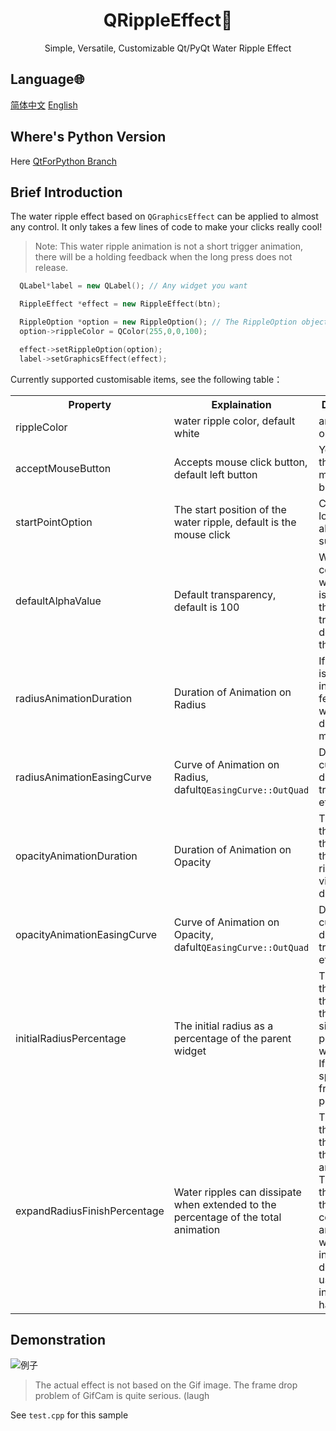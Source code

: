 <h1 align="center">QRippleEffect🌊</h1>

<p align="center">Simple, Versatile, Customizable Qt/PyQt Water Ripple Effect</p>

## Language🌐

[简体中文](./README_zh.md)
[English](./README.md)

## Where's Python Version

Here [QtForPython Branch](https://github.com/Niwik-Dev/QRippleEffect/tree/QtForPython)

## Brief Introduction
<p>
  
  The water ripple effect based on `QGraphicsEffect` can be applied to almost any control. It only takes a few lines of code to make your clicks really cool!

> Note: This water ripple animation is not a short trigger animation, there will be a holding feedback when the long press does not release.

```cpp
  QLabel*label = new QLabel(); // Any widget you want

  RippleEffect *effect = new RippleEffect(btn);

  RippleOption *option = new RippleOption(); // The RippleOption object is used for customization
  option->rippleColor = QColor(255,0,0,100); 

  effect->setRippleOption(option);
  label->setGraphicsEffect(effect);
```

  Currently supported customisable items, see the following table：

  <table>
    <tr>
      <th>Property</th>
      <th>Explaination</th>
      <th>Description</th>
    </tr>
    <tr>
      <td>rippleColor</td>
      <td>water ripple color, default white</td>
      <td>any color is okay</td>
    </tr>
    <tr>
      <td>acceptMouseButton</td>
      <td>Accepts mouse click button, default left button</td>
      <td>You can set the right and middle button</td>
    </tr>
    <tr>
      <td>startPointOption</td>
      <td>The start position of the water ripple, default is the mouse click</td>
      <td>Central location is also supported</td>
    </tr>
    <tr>
      <td>defaultAlphaValue</td>
      <td>Default transparency, default is 100</td>
      <td>When the color of the water ripple is opaque, the transparency defaults to this value</td>
    </tr>
    <tr>
      <td>radiusAnimationDuration</td>
      <td>Duration of Animation on Radius</td>
      <td>If the value is large, it intuitively feels that the water ripple diffuses more slowly</td>
    </tr>
    <tr>
      <td>radiusAnimationEasingCurve</td>
      <td>Curve of Animation on Radius, dafult<code>QEasingCurve::OutQuad</code></td>
      <td>Different curves have different transition effects</td>
    </tr>
    <tr>
      <td>opacityAnimationDuration</td>
      <td>Duration of Animation on Opacity</td>
      <td>The larger the value, the faster the water ripple visually dissipates</td>
    </tr>
    <tr>
      <td>opacityAnimationEasingCurve</td>
      <td>Curve of Animation on Opacity, dafult<code>QEasingCurve::OutQuad</code></td>
      <td>Different curves have different transition effects</td>
    </tr>
    <tr>
      <td>initialRadiusPercentage</td>
      <td>The initial radius as a percentage of the parent widget</td>
      <td>The larger the value, the larger the initial size of the perceived water ripple; If set to 0, it spreads from the point</td>
    </tr>
    <tr>
      <td>expandRadiusFinishPercentage</td>
      <td>Water ripples can dissipate when extended to the percentage of the total animation</td>
      <td>The smaller the value, the shorter the animation; The larger the value, the more coherent the animation will feel intuitively.It depends on user interaction habits</td>
    </tr>
  </table>

</p>

## Demonstration

![例子](https://github.com/Niwik-Dev/QRippleEffect/assets/168296107/daa73c9f-2d45-40df-a91d-2cf01b368721)

> The actual effect is not based on the Gif image. The frame drop problem of GifCam is quite serious. (laugh

See `test.cpp` for this sample
